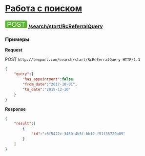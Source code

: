 [Работа с поиском](../../../index.md)
=====================================

### ![POST](../../../../../img/post.png) [/search/start/RcReferralQuery](../index.md)

### Примеры

**Request**

POST `http://tempurl.com/search/start/RcReferralQuery HTTP/1.1`
```json
{
    "query":{
        "has_appointment":false,
        "from_date":"2017-10-01",
        "to_date":"2019-12-10"
    }
}
```

**Response**

```json
{
    "result":[
        {
            "id":"c3f5422c-3450-4b5f-bb12-f51f35729b89"
        }
    ]
}
```